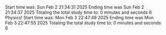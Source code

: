 
Start time was: Sun Feb  2 21:34:31 2025
Ending time was Sun Feb  2 21:34:37 2025
Totaling the total study time to: 0 minutes and seconds 6
Physics! 
Start time was: Mon Feb  3 22:47:49 2025
Ending time was Mon Feb  3 22:47:55 2025
Totaling the total study time to: 0 minutes and seconds 6
